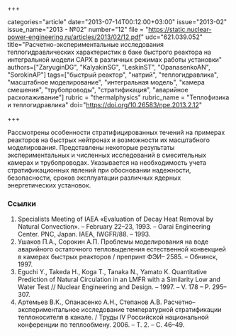 +++

categories="article"
date="2013-07-14T00:12:00+03:00"
issue="2013-02"
issue_name="2013 - №02"
number="12"
file = "https://static.nuclear-power-engineering.ru/articles/2013/02/12.pdf"
udc="621.039.052"
title="Расчетно-экспериментальные исследования теплогидравлических характеристик в баке быстрого реактора на интегральной модели САРХ в различных режимах работы установки"
authors=["ZaryuginDG", "KalyakinSG", "LeskinST", "OpanasenkoAN", "SorokinAP"]
tags=["быстрый реактор", "натрий", "теплогидравлика", "масштабное моделирование", "интегральная модель", "камера смешения", "трубопроводы", "стратификация", "аварийное расхолаживание"]
rubric = "thermalphysics"
rubric_name = "Теплофизика и теплогидравлика"
doi="https://doi.org/10.26583/npe.2013.2.12"

+++

Рассмотрены особенности стратифицированных течений на примерах реакторов на быстрых нейтронах и возможности их масштабного моделирования. Представлены некоторые результаты экспериментальных и численных исследований в смесительных камерах и трубопроводах. Указывается на необходимость учета стратификационных явлений при обосновании надежности, безопасности, сроков эксплуатации различных ядерных энергетических установок.

### Ссылки

1. Specialists Meeting of IAEA «Evaluation of Decay Heat Removal by Natural Convection». – February 22–23, 1993. – Oarai Engineering Center. PNC, Japan. IAEA, IWGFR/88. – 1993.
2. Ушаков П.А., Сорокин А.П. Проблемы моделирования на воде аварийного остаточного тепловыделения естественной конвекцией в камерах быстрых реакторов / препринт ФЭИ– 2585. – Обнинск, 1997.
3. Eguchi Y., Takeda H., Koga T., Tanaka N., Yamato K. Quantitative Prediction of Natural Circulation in an LMFR with a Similarity Low and Water Test // Nuclear Engineering and Design. – 1997. – V. 178 – P. 295–307.
4. Артемьев В.К., Опанасенко А.Н., Степанов А.В. Расчетно–экспериментальное исследование температурной стратификации теплоносителя в канале. / Труды IV Российской национальной конференции по теплообмену. 2006. – Т. 2. – С. 46–49.